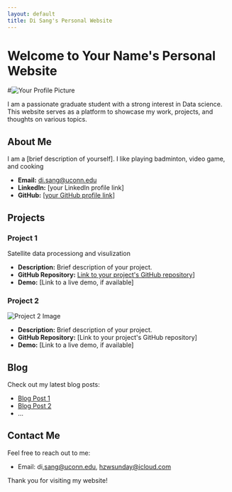 ```yaml
---
layout: default
title: Di Sang's Personal Website
---
```


# Welcome to Your Name's Personal Website

#![Your Profile Picture](your_profile_picture.jpg) <!-- Replace with a link to your profile picture -->

I am a passionate graduate student with a strong interest in Data science. This website serves as a platform to showcase my work, projects, and thoughts on various topics.

## About Me

I am a [brief description of yourself]. I like playing badminton, video game, and cooking

- **Email:** di.sang@uconn.edu
- **LinkedIn:** [your LinkedIn profile link]
- **GitHub:** [[your GitHub profile link](https://github.com/sunday9877)]

## Projects

### Project 1

Satellite data processiong and visulization
- **Description:** Brief description of your project.
- **GitHub Repository:** [Link to your project's GitHub repository](https://github.com/sunday9877/satellite_data)]
- **Demo:** [Link to a live demo, if available]

### Project 2

![Project 2 Image](project2_image.jpg) <!-- Replace with an image related to your project -->
- **Description:** Brief description of your project.
- **GitHub Repository:** [Link to your project's GitHub repository]
- **Demo:** [Link to a live demo, if available]

## Blog

Check out my latest blog posts:

- [Blog Post 1](blog_post1.md) <!-- Replace with the link to your blog post -->
- [Blog Post 2](blog_post2.md) <!-- Replace with the link to your blog post -->
- ...

## Contact Me

Feel free to reach out to me:

- Email: di,sang@uconn.edu, hzwsunday@icloud.com

Thank you for visiting my website!

<!-- Add any additional sections or content as needed -->
